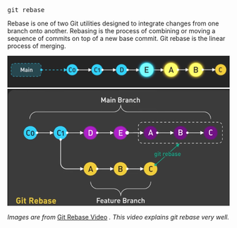 <pre>git rebase <base> </pre>
Rebase is one of two Git utilities designed to integrate changes from one branch onto another. 
Rebasing is the process of combining or moving a sequence of commits on top of a new base commit. 
Git rebase is the linear process of merging.

![Virtualization of rebase](rebase.png)
![Virtualization of rebase](rebase2.png)

*Images are from*
[Git Rebase Video](https://youtu.be/0chZFIZLR_0?si=iWQd9clJ0VDIyW4o)
*. This video explains git rebase very well.*

